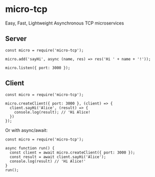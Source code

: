 # micro-tcp
Easy, Fast, Lightweight Asynchronous TCP microservices

## Server

```
const micro = require('micro-tcp');

micro.add('sayHi', async (name, res) => res('Hi ' + name + '!'));

micro.listen({ port: 3000 });
```

## Client

```
const micro = require('micro-tcp');

micro.createClient({ port: 3000 }, (client) => {
  client.sayHi('Alice', (result) => {
    console.log(result); // 'Hi Alice!
  })
});
```

Or with async/await:

```
const micro = require('micro-tcp');

async function run() {
  const client = await micro.createClient({ port: 3000 });
  const result = await client.sayHi('Alice');
  console.log(result) // 'Hi Alice!'
}
run();
```